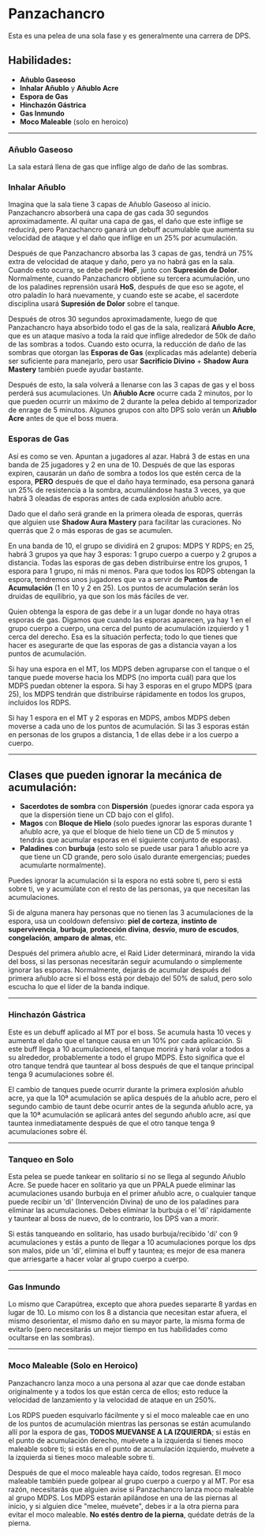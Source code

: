 # Panzachancro

Esta es una pelea de una sola fase y es generalmente una carrera de DPS.

## Habilidades:
- **Añublo Gaseoso**
- **Inhalar Añublo** y **Añublo Acre**
- **Espora de Gas**
- **Hinchazón Gástrica**
- **Gas Inmundo**
- **Moco Maleable** (solo en heroico)

---

### Añublo Gaseoso
La sala estará llena de gas que inflige algo de daño de las sombras.

### Inhalar Añublo
Imagina que la sala tiene 3 capas de Añublo Gaseoso al inicio. Panzachancro absorberá una capa de gas cada 30 segundos aproximadamente. Al quitar una capa de gas, el daño que este inflige se reducirá, pero Panzachancro ganará un debuff acumulable que aumenta su velocidad de ataque y el daño que inflige en un 25% por acumulación.

Después de que Panzachancro absorba las 3 capas de gas, tendrá un 75% extra de velocidad de ataque y daño, pero ya no habrá gas en la sala. Cuando esto ocurra, se debe pedir **HoF**, junto con **Supresión de Dolor**. Normalmente, cuando Panzachancro obtiene su tercera acumulación, uno de los paladines reprensión usará **HoS**, después de que eso se agote, el otro paladín lo hará nuevamente, y cuando este se acabe, el sacerdote disciplina usará **Supresión de Dolor** sobre el tanque.

Después de otros 30 segundos aproximadamente, luego de que Panzachancro haya absorbido todo el gas de la sala, realizará **Añublo Acre**, que es un ataque masivo a toda la raid que inflige alrededor de 50k de daño de las sombras a todos. Cuando esto ocurra, la reducción de daño de las sombras que otorgan las **Esporas de Gas** (explicadas más adelante) debería ser suficiente para manejarlo, pero usar **Sacrificio Divino** + **Shadow Aura Mastery** también puede ayudar bastante.

Después de esto, la sala volverá a llenarse con las 3 capas de gas y el boss perderá sus acumulaciones. Un **Añublo Acre** ocurre cada 2 minutos, por lo que pueden ocurrir un máximo de 2 durante la pelea debido al temporizador de enrage de 5 minutos. Algunos grupos con alto DPS solo verán un **Añublo Acre** antes de que el boss muera.

### Esporas de Gas

Así es como se ven. Apuntan a jugadores al azar. Habrá 3 de estas en una banda de 25 jugadores y 2 en una de 10. Después de que las esporas expiren, causarán un daño de sombra a todos los que estén cerca de la espora, **PERO** después de que el daño haya terminado, esa persona ganará un 25% de resistencia a la sombra, acumulándose hasta 3 veces, ya que habrá 3 oleadas de esporas antes de cada explosión añublo acre. 

Dado que el daño será grande en la primera oleada de esporas, querrás que alguien use **Shadow Aura Mastery** para facilitar las curaciones. No querrás que 2 o más esporas de gas se acumulen. 

En una banda de 10, el grupo se dividirá en 2 grupos: MDPS Y RDPS; en 25, habrá 3 grupos ya que hay 3 esporas: 1 grupo cuerpo a cuerpo y 2 grupos a distancia. Todas las esporas de gas deben distribuirse entre los grupos, 1 espora para 1 grupo, ni más ni menos. Para que todos los RDPS obtengan la espora, tendremos unos jugadores que va a servir de **Puntos de Acumulación** (1 en 10 y 2 en 25). Los puntos de acumulación serán los druidas de equilibrio, ya que son los más fáciles de ver.

Quien obtenga la espora de gas debe ir a un lugar donde no haya otras esporas de gas. Digamos que cuando las esporas aparecen, ya hay 1 en el grupo cuerpo a cuerpo, una cerca del punto de acumulación izquierdo y 1 cerca del derecho. Esa es la situación perfecta; todo lo que tienes que hacer es asegurarte de que las esporas de gas a distancia vayan a los puntos de acumulación. 

Si hay una espora en el MT, los MDPS deben agruparse con el tanque o el tanque puede moverse hacia los MDPS (no importa cuál) para que los MDPS puedan obtener la espora. Si hay 3 esporas en el grupo MDPS (para 25), los MDPS tendrán que distribuirse rápidamente en todos los grupos, incluidos los RDPS.

Si hay 1 espora en el MT y 2 esporas en MDPS, ambos MDPS deben moverse a cada uno de los puntos de acumulación. Si las 3 esporas están en personas de los grupos a distancia, 1 de ellas debe ir a los cuerpo a cuerpo.

---

## Clases que pueden ignorar la mecánica de acumulación:
- **Sacerdotes de sombra** con **Dispersión** (puedes ignorar cada espora ya que la dispersión tiene un CD bajo con el glifo).
- **Magos** con **Bloque de Hielo** (solo puedes ignorar las esporas durante 1 añublo acre, ya que el bloque de hielo tiene un CD de 5 minutos y tendrás que acumular esporas en el siguiente conjunto de esporas).
- **Paladines** con **burbuja** (esto solo se puede usar para 1 añublo acre ya que tiene un CD grande, pero solo úsalo durante emergencias; puedes acumularte normalmente).

Puedes ignorar la acumulación si la espora no está sobre ti, pero si está sobre ti, ve y acumúlate con el resto de las personas, ya que necesitan las acumulaciones.

Si de alguna manera hay personas que no tienen las 3 acumulaciones de la espora, usa un cooldown defensivo: **piel de corteza**, **instinto de supervivencia**, **burbuja**, **protección divina**, **desvío**, **muro de escudos**, **congelación**, **amparo de almas**, etc.

Después del primera añublo acre, el Raid Lider determinará, mirando la vida del boss, si las personas necesitarán seguir acumulando o simplemente ignorar las esporas. Normalmente, dejarás de acumular después del primera añublo acre si el boss está por debajo del 50% de salud, pero solo escucha lo que el líder de la banda indique.

---

### Hinchazón Gástrica
Este es un debuff aplicado al MT por el boss. Se acumula hasta 10 veces y aumenta el daño que el tanque causa en un 10% por cada aplicación. Si este buff llega a 10 acumulaciones, el tanque morirá y hará volar a todos a su alrededor, probablemente a todo el grupo MDPS. Esto significa que el otro tanque tendrá que tauntear al boss después de que el tanque principal tenga 9 acumulaciones sobre él. 

El cambio de tanques puede ocurrir durante la primera explosión añublo acre, ya que la 10ª acumulación se aplica después de la añublo acre, pero el segundo cambio de taunt debe ocurrir antes de la segunda añublo acre, ya que la 10ª acumulación se aplicará antes del segundo añublo acre, así que tauntea inmediatamente después de que el otro tanque tenga 9 acumulaciones sobre él.

---

### Tanqueo en Solo
Esta pelea se puede tankear en solitario si no se llega al segundo Añublo Acre. Se puede hacer en solitario ya que un PPALA puede eliminar las acumulaciones usando burbuja en el primer añublo acre, o cualquier tanque puede recibir un 'di' (Intervención Divina) de uno de los paladines para eliminar las acumulaciones. Debes eliminar la burbuja o el 'di' rápidamente y tauntear al boss de nuevo, de lo contrario, los DPS van a morir.

Si estás tanqueando en solitario, has usado burbuja/recibido 'di' con 9 acumulaciones y estás a punto de llegar a 10 acumulaciones porque los dps son malos, pide un 'di', elimina el buff y tauntea; es mejor de esa manera que arriesgarte a hacer volar al grupo cuerpo a cuerpo.

---

### Gas Inmundo
Lo mismo que Carapútrea, excepto que ahora puedes separarte 8 yardas en lugar de 10. Lo mismo con los 8 a distancia que necesitan estar afuera, el mismo desorientar, el mismo daño en su mayor parte, la misma forma de evitarlo (pero necesitarás un mejor tiempo en tus habilidades como ocultarse en las sombras).

---

### Moco Maleable (Solo en Heroico)
Panzachancro lanza moco a una persona al azar que cae donde estaban originalmente y a todos los que están cerca de ellos; esto reduce la velocidad de lanzamiento y la velocidad de ataque en un 250%. 

Los RDPS pueden esquivarlo fácilmente y si el moco maleable cae en uno de los puntos de acumulación mientras las personas se están acumulando allí por la espora de gas, **TODOS MUEVANSE A LA IZQUIERDA**; si estás en el punto de acumulación derecho, muévete a la izquierda si tienes moco maleable sobre ti; si estás en el punto de acumulación izquierdo, muévete a la izquierda si tienes moco maleable sobre ti. 

Después de que el moco maleable haya caído, todos regresan. El moco maleable también puede golpear al grupo cuerpo a cuerpo y al MT. Por esa razón, necesitarás que alguien avise si Panzachancro lanza moco maleable al grupo MDPS. Los MDPS estarán apilándose en una de las piernas al inicio, y si alguien dice "melee, muévete", debes ir a la otra pierna para evitar el moco maleable. **No estés dentro de la pierna**, quédate detrás de la pierna.

